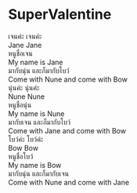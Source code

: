 # SuperValentine
เจนค่ะ เจนค่ะ  
Jane Jane   
หนูชื่อเจน    
My name is Jane   
มากับนุ่น และก็มากับโบว์    
Come with Nune and come with Bow    
นุ่นค่ะ นุ่นค่ะ   
Nune Nune   
หนูชื่อนุ่น   
My name is Nune   
มากับเจน และก็มากับโบว์   
Come with Jane and come with Bow    
โบว์ค่ะ โบว์ค่ะ   
Bow Bow     
หนูชื่อโบว์   
My name is Bow    
มากับนุ่น และก็มากับเจน   
Come with Nune and come with Jane   

